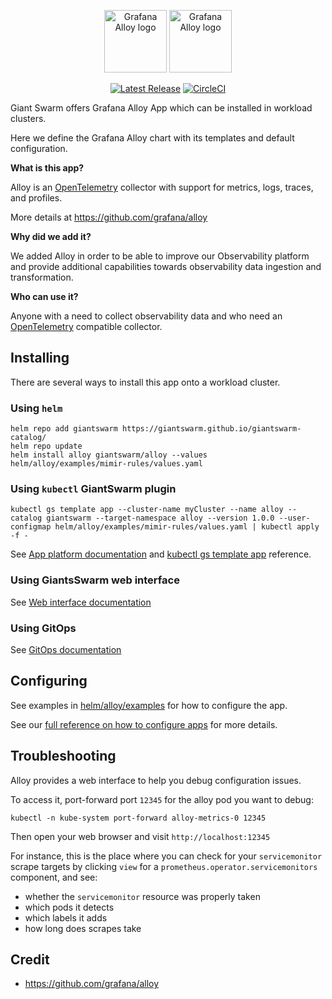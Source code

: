 <p align="center">
    <img src="assets/logo_alloy_light.svg#gh-dark-mode-only" alt="Grafana Alloy logo" height="100px">
    <img src="assets/logo_alloy_dark.svg#gh-light-mode-only" alt="Grafana Alloy logo" height="100px">
</p>

<p align="center">
  <a href="https://github.com/giantswarm/alloy/releases"><img src="https://img.shields.io/github/release/giantswarm/alloy.svg" alt="Latest Release"></a>
  <a href="https://dl.circleci.com/status-badge/redirect/gh/giantswarm/alloy-app/tree/main"><img src="https://dl.circleci.com/status-badge/img/gh/giantswarm/alloy-app/tree/main.svg?style=svg" alt="CircleCI"></a>
</p>

Giant Swarm offers Grafana Alloy App which can be installed in workload clusters.

Here we define the Grafana Alloy chart with its templates and default configuration.

**What is this app?**

Alloy is an [OpenTelemetry](https://opentelemetry.io/) collector with support for metrics, logs, traces, and profiles.

More details at https://github.com/grafana/alloy

**Why did we add it?**

We added Alloy in order to be able to improve our Observability platform and provide additional capabilities towards observability data ingestion and transformation.

**Who can use it?**

Anyone with a need to collect observability data and who need an [OpenTelemetry](https://opentelemetry.io/) compatible collector.

## Installing

There are several ways to install this app onto a workload cluster.

### Using `helm`

```
helm repo add giantswarm https://giantswarm.github.io/giantswarm-catalog/
helm repo update
helm install alloy giantswarm/alloy --values helm/alloy/examples/mimir-rules/values.yaml
```

### Using `kubectl` GiantSwarm plugin

```
kubectl gs template app --cluster-name myCluster --name alloy --catalog giantswarm --target-namespace alloy --version 1.0.0 --user-configmap helm/alloy/examples/mimir-rules/values.yaml | kubectl apply -f -
```

See [App platform documentation](https://docs.giantswarm.io/vintage/getting-started/app-platform/deploy-app/) and [kubectl gs template app](https://docs.giantswarm.io/vintage/use-the-api/kubectl-gs/template-app/) reference.

### Using GiantsSwarm web interface

See [Web interface documentation](https://docs.giantswarm.io/vintage/platform-overview/web-interface/app-platform/#installing-an-app)

### Using GitOps

See [GitOps documentation](https://docs.giantswarm.io/vintage/advanced/gitops/apps/add_appcr/)

## Configuring

See examples in [helm/alloy/examples](helm/alloy/examples) for how to configure the app.

See our [full reference on how to configure apps](https://docs.giantswarm.io/getting-started/app-platform/app-configuration/) for more details.

## Troubleshooting

Alloy provides a web interface to help you debug configuration issues.

To access it, port-forward port `12345` for the alloy pod you want to debug:
```
kubectl -n kube-system port-forward alloy-metrics-0 12345
```

Then open your web browser and visit `http://localhost:12345`

For instance, this is the place where you can check for your `servicemonitor` scrape targets by clicking `view` for a `prometheus.operator.servicemonitors` component, and see:
- whether the `servicemonitor` resource was properly taken
- which pods it detects
- which labels it adds
- how long does scrapes take

## Credit

- https://github.com/grafana/alloy
